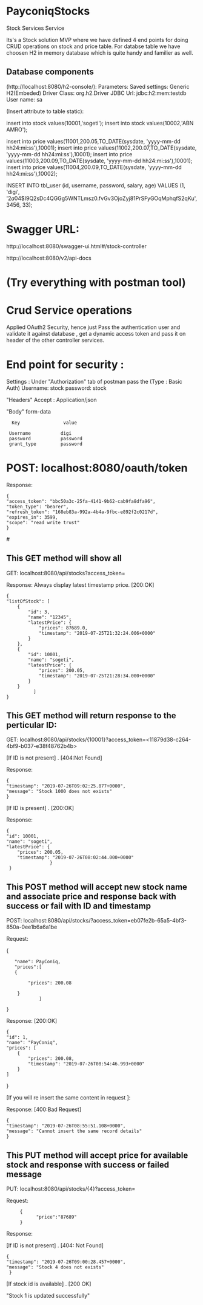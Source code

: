 # PayconiqStocks
Stock Services
Service

Its's a Stock solution MVP where we have defined 4 end points for doing CRUD operations on stock and price table.
For databse table we have choosen H2 in memory database which is quite handy and familier as well.

## Database components 

(http://localhost:8080/h2-console/):
Parameters:
Saved settings: Generic H2(Embeded)
Driver Class: org.h2.Driver
JDBC Url: jdbc:h2:mem:testdb
User name: sa

(Insert attribute to table static): 

insert into stock values(10001,'sogeti');
insert into stock values(10002,'ABN AMRO');

insert into price values(11001,200.05,TO_DATE(sysdate, 'yyyy-mm-dd hh24:mi:ss'),10001);
insert into price values(11002,200.07,TO_DATE(sysdate, 'yyyy-mm-dd hh24:mi:ss'),10001);
insert into price values(11003,200.09,TO_DATE(sysdate, 'yyyy-mm-dd hh24:mi:ss'),10001);
insert into price values(11004,200.09,TO_DATE(sysdate, 'yyyy-mm-dd hh24:mi:ss'),10002);


INSERT INTO tbl_user (id, username, password, salary, age) VALUES (1, 'digi',   '$2a$04$I9Q2sDc4QGGg5WNTLmsz0.fvGv3OjoZyj81PrSFyGOqMphqfS2qKu', 3456, 33);

# Swagger URL:
http://localhost:8080/swagger-ui.html#/stock-controller

http://localhost:8080/v2/api-docs

# (Try everything with postman tool)

# Crud Service operations

Applied OAuth2 Security, hence just Pass the authentication user and validate it against database , get a dynamic access token and pass it on header of the other controller services.

   # End point for security  :
   
   Settings : Under "Authorization" tab of postman pass the (Type : Basic Auth)
   Username: stock
   password: stock
   
   "Headers" 
   Accept : Application/json
   
   "Body"      form-data
   
      Key                value
   
     Username           digi
     password           password
     grant_type         password
   
  # POST: localhost:8080/oauth/token
   
   Response: 
   
    {
    "access_token": "bbc50a3c-25fa-4141-9b62-cab9fa8dfa96",
    "token_type": "bearer",
    "refresh_token": "168eb83a-992a-4b4a-9fbc-e892f2c0217d",
    "expires_in": 3599,
    "scope": "read write trust"
    }

#<After generating the access_token pass it in header of other services to validate>

## This GET method will show all 
GET: localhost:8080/api/stocks?access_token=<bbc50a3c-25fa-4141-9b62-cab9fa8dfa96>
  
  Response:      Always display latest timestamp price.   [200:OK]
  
    {
    "listOfStock": [
        {
            "id": 3,
            "name": "12345",
            "latestPrice": {
                "prices": 87689.0,
                "timestamp": "2019-07-25T21:32:24.006+0000"
            }
        },
        {
            "id": 10001,
            "name": "sogeti",
            "latestPrice": {
                "prices": 200.05,
                "timestamp": "2019-07-25T21:28:34.000+0000"
            }
        }
              ]
    }
  
## This GET method will return response to the perticular ID:
GET: localhost:8080/api/stocks/{10001}?access_token=<11879d38-c264-4bf9-b037-e38f48762b4b>

[If ID is not present] .    [404:Not Found]
  
  Response:
  
       
    {
    "timestamp": "2019-07-26T09:02:25.877+0000",
    "message": "Stock 1000 does not exists"
    }

[If ID is present] .       [200:OK]

 Response:
 
       
    {
    "id": 10001,
    "name": "sogeti",
    "latestPrice": {
        "prices": 200.05,
        "timestamp": "2019-07-26T08:02:44.000+0000"
                    }
     }

  
## This POST method will accept new stock name and associate price and response back with success or fail with ID and timestamp
POST: localhost:8080/api/stocks/?access_token=eb07fe2b-65a5-4bf3-850a-0ee1b6a6a1be

  Request: 
  
  {
       
       "name": PayConiq,
       "prices":[
       {
            
            "prices": 200.08
            
        }
                ]  
       
    }
    
   Response:           [200:OK]
    
    {
    "id": 1,
    "name": "PayConiq",
    "prices": [
        {
            "prices": 200.08,
            "timestamp": "2019-07-26T08:54:46.993+0000"
        }
    ]
}

[If you will re insert the same content in request ]:

  Response:         [400:Bad Request]
  
    {
    "timestamp": "2019-07-26T08:55:51.108+0000",
    "message": "Cannot insert the same record details"
    }

  ## This PUT method will accept price for available stock and response with success or failed message
  
  PUT: localhost:8080/api/stocks/{4}?access_token=<eb07fe2b-65a5-4bf3-850a-0ee1b6a6a1be>
    
    
   Request:  
    
         {
	           "price":"87689"
         }
        
    
   Response:
    
   [If ID is not present] .      [404: Not Found]
    
    {
    "timestamp": "2019-07-26T09:00:28.457+0000",
    "message": "Stock 4 does not exists"
     }

[If stock id is available] .      [200 OK]

"Stock 1 is updated successfully"




    
         
    
     
    

    
    

   
